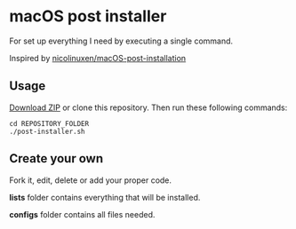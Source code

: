 # macOS post installer
For set up everything I need by executing a single command.

Inspired by [nicolinuxen/macOS-post-installation](https://github.com/nicolinuxfr/macOS-post-installation)

## Usage
[Download ZIP](https://github.com/dorian-eydoux/macOS-post-installer/archive/refs/heads/main.zip) or clone this repository. Then run these following commands:
```shell
cd REPOSITORY_FOLDER
./post-installer.sh
```

## Create your own
Fork it, edit, delete or add your proper code.

**lists** folder contains everything that will be installed.

**configs** folder contains all files needed.
